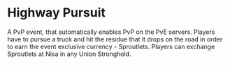 # Highway Pursuit

A PvP event, that automatically enables PvP on the PvE servers. Players have to pursue a truck and hit the residue that it drops on the road in order to earn the event exclusive currency - Sproutlets. Players can exchange Sproutlets at Nisa in any Union Stronghold.
